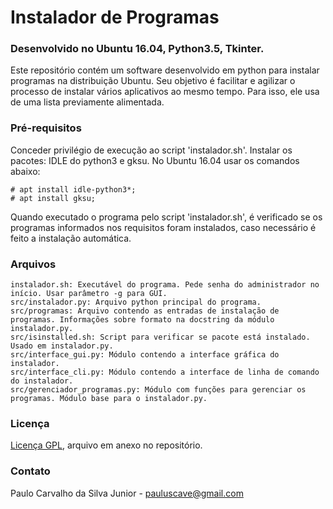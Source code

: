 # Instalador de Programas
### Desenvolvido no Ubuntu 16.04, Python3.5, Tkinter.

Este repositório contém um software desenvolvido em python para instalar programas na distribuição Ubuntu. Seu objetivo é facilitar e agilizar o processo de instalar vários aplicativos ao mesmo tempo. Para isso, ele usa de uma lista previamente alimentada.

### Pré-requisitos
Conceder privilégio de execução ao script 'instalador.sh'.
Instalar os pacotes: IDLE do python3 e gksu.
No Ubuntu 16.04 usar os comandos abaixo:
```
# apt install idle-python3*;
# apt install gksu;
```
Quando executado o programa pelo script 'instalador.sh', é verificado se os programas informados nos requisitos foram instalados, caso necessário é feito a instalação automática.

### Arquivos

```
instalador.sh: Executável do programa. Pede senha do administrador no início. Usar parâmetro -g para GUI.
src/instalador.py: Arquivo python principal do programa.
src/programas: Arquivo contendo as entradas de instalação de programas. Informações sobre formato na docstring da módulo instalador.py.
src/isinstalled.sh: Script para verificar se pacote está instalado. Usado em instalador.py.
src/interface_gui.py: Módulo contendo a interface gráfica do instalador.
src/interface_cli.py: Módulo contendo a interface de linha de comando do instalador.
src/gerenciador_programas.py: Módulo com funções para gerenciar os programas. Módulo base para o instalador.py.
```

### Licença

[Licença GPL](https://github.com/paulocsilvajr/instalador-programas/blob/master/license_gpl.txt), arquivo em anexo no repositório.

### Contato

Paulo Carvalho da Silva Junior - pauluscave@gmail.com

